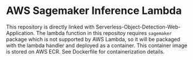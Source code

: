 # AWS Sagemaker Inference Lambda
This repository is directly linked with Serverless-Object-Detection-Web-Application. The lambda function in this repositoy requires `sagemaker` package which is not supported by AWS Lambda, so it will be packaged with the lambda handler and deployed as a container. This container image is stored on AWS ECR. See Dockerfile for containerization details.
